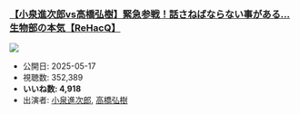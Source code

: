 ### [【小泉進次郎vs高橋弘樹】緊急参戦！話さねばならない事がある…生物部の本気【ReHacQ】](https://www.youtube.com/watch?v=_CxCW7stKT8)
[![](https://img.youtube.com/vi/_CxCW7stKT8/sddefault.jpg)](https://www.youtube.com/watch?v=_CxCW7stKT8)
-   公開日: 2025-05-17
-   視聴数: 352,389
-   **いいね数: 4,918**
-   出演者: [小泉進次郎](/rehacq_fan/people/小泉進次郎 "wikilink"), [高橋弘樹](/rehacq_fan/people/高橋弘樹 "wikilink")

